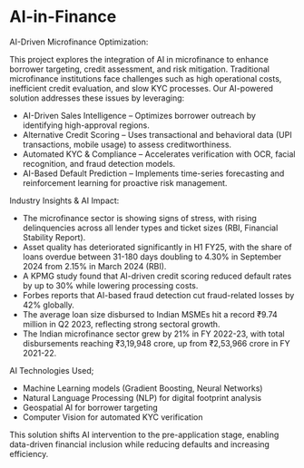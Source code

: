 # AI-in-Finance

AI-Driven Microfinance Optimization:

This project explores the integration of AI in microfinance to enhance borrower targeting, credit assessment, and risk mitigation. Traditional microfinance institutions face challenges such as high operational costs, inefficient credit evaluation, and slow KYC processes. Our AI-powered solution addresses these issues by leveraging:
  * AI-Driven Sales Intelligence – Optimizes borrower outreach by identifying high-approval regions.
  * Alternative Credit Scoring – Uses transactional and behavioral data (UPI transactions, mobile usage) to assess creditworthiness.
  * Automated KYC & Compliance – Accelerates verification with OCR, facial recognition, and fraud detection models.
  * AI-Based Default Prediction – Implements time-series forecasting and reinforcement learning for proactive risk management.
    
Industry Insights & AI Impact:
  * The microfinance sector is showing signs of stress, with rising delinquencies across all lender types and ticket sizes (RBI, Financial Stability Report).
  * Asset quality has deteriorated significantly in H1 FY25, with the share of loans overdue between 31-180 days doubling to 4.30% in September 2024 from 2.15% in March 2024 (RBI).
  * A KPMG study found that AI-driven credit scoring reduced default rates by up to 30% while lowering processing costs.
  * Forbes reports that AI-based fraud detection cut fraud-related losses by 42% globally.
  * The average loan size disbursed to Indian MSMEs hit a record ₹9.74 million in Q2 2023, reflecting strong sectoral growth.
  * The Indian microfinance sector grew by 21% in FY 2022-23, with total disbursements reaching ₹3,19,948 crore, up from ₹2,53,966 crore in FY 2021-22.
    
AI Technologies Used;
  * Machine Learning models (Gradient Boosting, Neural Networks)
  * Natural Language Processing (NLP) for digital footprint analysis
  * Geospatial AI for borrower targeting
  * Computer Vision for automated KYC verification
    
This solution shifts AI intervention to the pre-application stage, enabling data-driven financial inclusion while reducing defaults and increasing efficiency.


